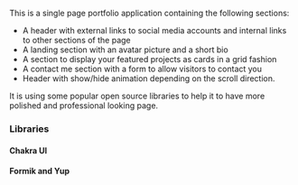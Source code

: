 This is a single page portfolio application containing the following sections:

- A header with external links to social media accounts and internal links to other sections of the page
- A landing section with an avatar picture and a short bio
- A section to display your featured projects as cards in a grid fashion
- A contact me section with a form to allow visitors to contact you
- Header with show/hide animation depending on the scroll direction.

It is using some popular open source libraries to help it to have more polished and professional looking page.

### Libraries

#### Chakra UI
#### Formik and Yup
